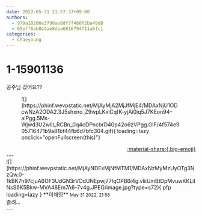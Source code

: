 ```yaml
---
date: 2022-05-31 21:57:37+09:00
authors:
  - 970a18206e3790ae8df7f460f2ba49d8
  - 65eff6ab044ae8dea6816794f11a6fc1
categories:
  - Chaeyoung
---
```


# 1-15901136

<div class="post-container" markdown="1">
<div class="content-container md-sidebar__scrollwrap" markdown="1">

공주님 갔어요??
<figure markdown="1">
![](https://phinf.wevpstatic.net/MjAyMjA2MjJfMjE4/MDAxNjU1ODcwNzA2ODA2.3J5shxno_Z9wpLKxlCqfK-yjAi0iq5J7KEon94-aiPgg.5Ms-Wjwd3U2wllI_RCBn_0q4cDPncbrD40p42o6zVPgg.GIF/4f574e905716471b9a81bf44fb6d7bfc304.gif){ loading=lazy onclick="openFullscreen(this)"}
</figure>


</div>
</div>

<div style="text-align: right;" markdown="1">
<a href="https://weverse.io/fromis9/fanpost/1-15901136" style="text-align: right;">:material-share:{.big-emoji}</a>
</div>
---

<div class="comments-container md-sidebar__scrollwrap" markdown="1">
<div class="comment" markdown="1">
<div class='id-container' markdown="1">
![](https://phinf.wevpstatic.net/MjAyNDExMjNfMTM1/MDAxNzMyMzUyOTg3NzQw.0-1kBK7h97cjuA6OF3UdGN3rVOdUNEpwj77IqOPB6i4g.vliiUmBtDpMvuwKKLiINsS6K5Bkw-MVA48Em7A6-7v4g.JPEG/image.jpg?type=s72){ pfp loading=lazy }
**<span class="artist">이채영</span>** <small>May 31 2022, 21:58</small><br>
</div>
<div class='comment-body' markdown="1">
졸려...
</div>
</div>
</div>
---

